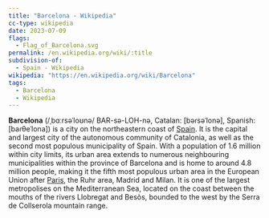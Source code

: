 ```yaml
---
title: "Barcelona - Wikipedia"
cc-type: wikipedia
date: 2023-07-09
flags:
  - Flag_of_Barcelona.svg
permalink: /en.wikipedia.org/wiki/:title
subdivision-of:
  - Spain - Wikipedia
wikipedia: "https://en.wikipedia.org/wiki/Barcelona"
tags:
  - Barcelona
  - Wikipedia
---
```

**Barcelona** (/ˌbɑːrsəˈloʊnə/ BAR-sə-LOH-nə, Catalan: [bəɾsəˈlonə], Spanish: [baɾθeˈlona]) is a city on the northeastern coast of [Spain](/en.wikipedia.org/wiki/Spain). It is the capital and largest city of the autonomous community of Catalonia, as well as the second most populous municipality of Spain. With a population of 1.6 million within city limits, its urban area extends to numerous neighbouring municipalities within the province of Barcelona and is home to around 4.8 million people, making it the fifth most populous urban area in the European Union after [Paris](/en.wikipedia.org/wiki/Paris), the Ruhr area, Madrid and Milan. It is one of the largest metropolises on the Mediterranean Sea, located on the coast between the mouths of the rivers Llobregat and Besòs, bounded to the west by the Serra de Collserola mountain range.